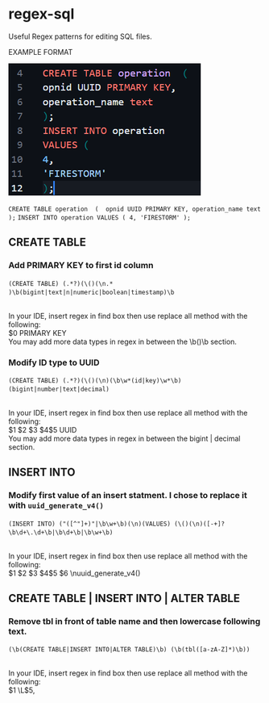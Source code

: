 # regex-sql
Useful Regex patterns for editing SQL files.

EXAMPLE FORMAT 

![Image](example_format.png)

``
CREATE TABLE operation  ( 
opnid UUID PRIMARY KEY,
operation_name text
);
``
``
INSERT INTO operation
VALUES (
4,
'FIRESTORM'
);
``

## CREATE TABLE
### Add PRIMARY KEY to first id column

``(CREATE TABLE) (.*?)(\()(\n.* )\b(bigint|text|n|numeric|boolean|timestamp)\b``

<br/>
In your IDE, insert regex in find box then use replace all method with the following:
<br/>
$0 PRIMARY KEY
<br/>
You may add more data types in regex in between the \b()\b section. 


### Modify ID type to UUID 

``(CREATE TABLE) (.*?)(\()(\n)(\b\w*(id|key)\w*\b) (bigint|number|text|decimal)``

<br/>
In your IDE, insert regex in find box then use replace all method with the following:
<br/>
$1 $2 $3 $4$5 UUID
<br/>
You may add more data types in regex in between the bigint | decimal section. 



## INSERT INTO 
### Modify first value of an insert statment. I chose to replace it with ``uuid_generate_v4()``

``(INSERT INTO) ("([^"]+)"|\b\w+\b)(\n)(VALUES) (\()(\n)([-+]?\b\d+\.\d+\b|\b\d+\b|\b\w+\b)``

<br/>
In your IDE, insert regex in find box then use replace all method with the following:
<br/>
$1 $2 $3 $4$5 $6 \nuuid_generate_v4()
<br/>

## CREATE TABLE | INSERT INTO | ALTER TABLE
### Remove tbl in front of table name and then lowercase following text.

``(\b(CREATE TABLE|INSERT INTO|ALTER TABLE)\b) (\b(tbl([a-zA-Z]*)\b))``

<br/>
In your IDE, insert regex in find box then use replace all method with the following:
<br/>
$1 \L$5,
<br/>
